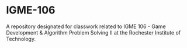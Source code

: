 # IGME-106
A repository designated for classwork related to IGME 106 - Game Development &amp; Algorithm Problem Solving II at the Rochester Institute of Technology.
